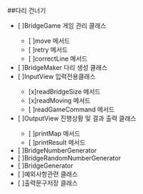 ##다리 건너기

<ul>
<li>[ ]BridgeGame 게임 관리 클래스</li>
	<ul>
	<li>[ ]move 메서드</li>
	<li>[ ]retry 메서드</li>
	<li>[ ]correctLine 메서드</li>
	</ul>
<li>[ ]BridgeMaker 다리 생성 클래스</li>
<li>[ ]InputView 입력전용클래스</li>
	<ul>
	<li>[x]readBridgeSize 메서드</li>
	<li>[x]readMoving 메서드</li>
	<li>[ ]readGameCommand 메서드</li>
	</ul>
<li>[ ]OutputView 진행상황 및 결과 출력 클래스</li>
	<ul>
	<li>[ ]printMap 메서드</li>
	<li>[ ]printResult 메서드</li>
	</ul>
<li>[ ]BridgeNumberGenerator</li>
<li>[ ]BridgeRandomNumberGenerator</li>
<li>[ ]BridgeGenerator</li>
<li>[ ]예외사항관련 클래스</li>
<li>[ ]출력문구저장 클래스</li>
</ul>